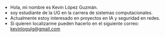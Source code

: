 <!---
FaRuKthem/FaRuKthem is a ✨ special ✨ repository because its `README.md` (this file) appears on your GitHub profile.
You can click the Preview link to take a look at your changes.
--->
- Hola, mi nombre es Kevin López Guzmán.
- soy estudiante de la UG en la carrera de sistemas computacionales.
- Actualmente estoy interesado en proyectos en IA y seguridad en redes.
- Si quieren localizarme pueden hacerlo en el siguiente correo: kevinlogulg@gmail.com
